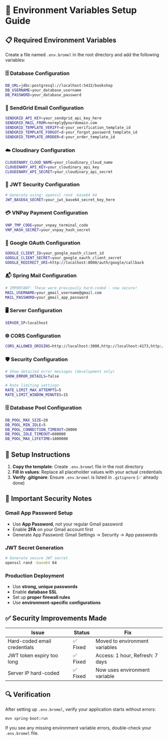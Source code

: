 # 🔧 Environment Variables Setup Guide

## 📋 Required Environment Variables

Create a file named `.env.bromel` in the root directory and add the following variables:

### 🗄️ Database Configuration
```bash
DB_URL=jdbc:postgresql://localhost:5432/bookshop
DB_USERNAME=your_database_username
DB_PASSWORD=your_database_password
```

### 📧 SendGrid Email Configuration
```bash
SENDGRID_API_KEY=your_sendgrid_api_key_here
SENDGRID_MAIL_FROM=noreply@yourdomain.com
SENDGRID_TEMPLATE_VERIFY=d-your_verification_template_id
SENDGRID_TEMPLATE_FORGOT=d-your_forgot_password_template_id
SENDGRID_TEMPLATE_ORDDER=d-your_order_template_id
```

### ☁️ Cloudinary Configuration
```bash
CLOUDINARY_CLOUD_NAME=your_cloudinary_cloud_name
CLOUDINARY_API_KEY=your_cloudinary_api_key
CLOUDINARY_API_SECRET=your_cloudinary_api_secret
```

### 🔐 JWT Security Configuration
```bash
# Generate using: openssl rand -base64 64
JWT_BASE64_SECRET=your_jwt_base64_secret_key_here
```

### 💳 VNPay Payment Configuration
```bash
VNP_TMP_CODE=your_vnpay_terminal_code
VNP_HASH_SECRET=your_vnpay_hash_secret
```

### 🔑 Google OAuth Configuration
```bash
GOOGLE_CLIENT_ID=your_google_oauth_client_id
GOOGLE_CLIENT_SECRET=your_google_oauth_client_secret
GOOGLE_REDIRECT_URI=http://localhost:8080/auth/google/callback
```

### 📬 Spring Mail Configuration
```bash
# IMPORTANT: These were previously hard-coded - now secure!
MAIL_USERNAME=your_gmail_username@gmail.com
MAIL_PASSWORD=your_gmail_app_password
```

### 🖥️ Server Configuration
```bash
SERVER_IP=localhost
```

### 🌐 CORS Configuration
```bash
CORS_ALLOWED_ORIGINS=http://localhost:3000,http://localhost:4173,http://localhost:5173
```

### 🛡️ Security Configuration
```bash
# Show detailed error messages (development only)
SHOW_ERROR_DETAILS=false

# Rate limiting settings
RATE_LIMIT_MAX_ATTEMPTS=5
RATE_LIMIT_WINDOW_MINUTES=15
```

### 🗄️ Database Pool Configuration
```bash
DB_POOL_MAX_SIZE=20
DB_POOL_MIN_IDLE=5
DB_POOL_CONNECTION_TIMEOUT=30000
DB_POOL_IDLE_TIMEOUT=600000
DB_POOL_MAX_LIFETIME=1800000
```

## 🚀 Setup Instructions

1. **Copy the template**: Create `.env.bromel` file in the root directory
2. **Fill in values**: Replace all placeholder values with your actual credentials
3. **Verify .gitignore**: Ensure `.env.bromel` is listed in `.gitignore` (✅ already done)

## 🔑 Important Security Notes

### Gmail App Password Setup
- Use **App Password**, not your regular Gmail password
- Enable **2FA** on your Gmail account first
- Generate App Password: Gmail Settings → Security → App passwords

### JWT Secret Generation
```bash
# Generate secure JWT secret
openssl rand -base64 64
```

### Production Deployment
- Use **strong, unique passwords**
- Enable **database SSL**
- Set up **proper firewall rules**
- Use **environment-specific configurations**

## ✅ Security Improvements Made

| Issue | Status | Fix |
|-------|--------|-----|
| Hard-coded email credentials | ✅ Fixed | Moved to environment variables |
| JWT token expiry too long | ✅ Fixed | Access: 1 hour, Refresh: 7 days |
| Server IP hard-coded | ✅ Fixed | Now uses environment variable |

## 🔍 Verification

After setting up `.env.bromel`, verify your application starts without errors:

```bash
mvn spring-boot:run
```

If you see any missing environment variable errors, double-check your `.env.bromel` file.
